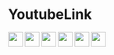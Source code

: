 # YoutubeLink
<a href="https://www.youtube.com/"><img height="30px" src="https://img.shields.io/badge/youtube-2e59c7.svg?style=for-the-badge&logo=cyclic&logoColor=white"><img></a>
<a href="https://www.google.com/"><img height="30px" src="https://img.shields.io/badge/google-2e59c7.svg?style=for-the-badge&logo=cyclic&logoColor=white"><img></a>
<a href="https://docs.plooshiesaresocute.wtf/"><img height="30px" src="https://img.shields.io/badge/proxy-2e59c7.svg?style=for-the-badge&logo=cyclic&logoColor=white"><img></a>
<a href="https://www.crazygames.com/"><img height="30px" src="https://img.shields.io/badge/crazygames-2e59c7.svg?style=for-the-badge&logo=cyclic&logoColor=white"><img></a>
<a href="https://www.tiktok.com/"><img height="30px" src="https://img.shields.io/badge/TikTok-2e59c7.svg?style=for-the-badge&logo=cyclic&logoColor=white"><img></a>
<a href="https://hypertabs.cc/"><img height="30px" src="https://img.shields.io/badge/hypertabs-2e59c7.svg?style=for-the-badge&logo=cyclic&logoColor=white"><img></a>
